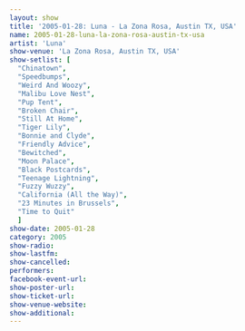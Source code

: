 ```yaml
---
layout: show
title: '2005-01-28: Luna - La Zona Rosa, Austin TX, USA'
name: 2005-01-28-luna-la-zona-rosa-austin-tx-usa
artist: 'Luna'
show-venue: 'La Zona Rosa, Austin TX, USA'
show-setlist: [
  "Chinatown",
  "Speedbumps",
  "Weird And Woozy",
  "Malibu Love Nest",
  "Pup Tent",
  "Broken Chair",
  "Still At Home",
  "Tiger Lily",
  "Bonnie and Clyde",
  "Friendly Advice",
  "Bewitched",
  "Moon Palace",
  "Black Postcards",
  "Teenage Lightning",
  "Fuzzy Wuzzy",
  "California (All the Way)",
  "23 Minutes in Brussels",
  "Time to Quit"
  ]
show-date: 2005-01-28
category: 2005
show-radio: 
show-lastfm: 
show-cancelled: 
performers: 
facebook-event-url: 
show-poster-url: 
show-ticket-url: 
show-venue-website: 
show-additional: 
---
```


